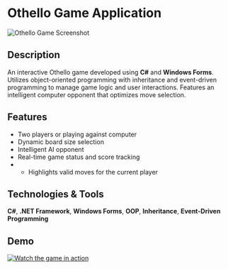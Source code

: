 # Othello Game Application

![Othello Game Screenshot](https://github.com/user-attachments/assets/10f4533a-7d86-49d4-a3bb-243f6a911e77)

## Description

An interactive Othello game developed using **C#** and **Windows Forms**.
Utilizes object-oriented programming with inheritance and event-driven programming to manage game logic and user interactions.
Features an intelligent computer opponent that optimizes move selection.

## Features

- Two players or playing against computer
- Dynamic board size selection
- Intelligent AI opponent
- Real-time game status and score tracking
- - Highlights valid moves for the current player

## Technologies & Tools

**C#**, **.NET Framework**, **Windows Forms**, **OOP**, **Inheritance**, **Event-Driven Programming**

## Demo

[![Watch the game in action](https://drive.google.com/thumbnail?id=1hDyzmLHcLvUdbY_WbIBFBXrmECBR7FX7)](https://drive.google.com/file/d/1hDyzmLHcLvUdbY_WbIBFBXrmECBR7FX7/view?usp=sharing)

